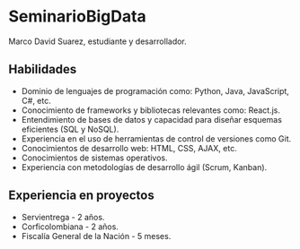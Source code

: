 # SeminarioBigData
Marco David Suarez, estudiante y desarrollador. 

## Habilidades ##
- Dominio de lenguajes de programación como: Python, Java, JavaScript, C#, etc.
- Conocimiento de frameworks y bibliotecas relevantes como: React.js.
- Entendimiento de bases de datos y capacidad para diseñar esquemas eficientes (SQL y NoSQL).
- Experiencia en el uso de herramientas de control de versiones como Git.
- Conocimientos de desarrollo web: HTML, CSS, AJAX, etc.
- Conocimientos de sistemas operativos.
- Experiencia con metodologías de desarrollo ágil (Scrum, Kanban).

## Experiencia en proyectos ##
- Servientrega - 2 años.
- Corficolombiana - 2 años.
- Fiscalía General de la Nación - 5 meses.
